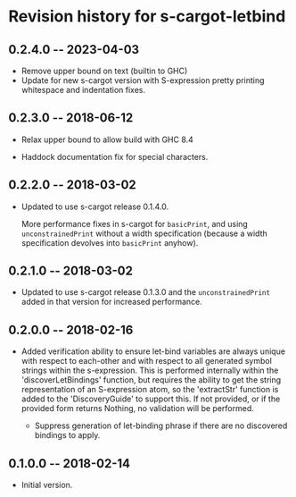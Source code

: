 # Revision history for s-cargot-letbind

## 0.2.4.0  -- 2023-04-03

  * Remove upper bound on text (builtin to GHC)
  * Update for new s-cargot version with S-expression pretty printing whitespace
    and indentation fixes.

## 0.2.3.0  -- 2018-06-12

  * Relax upper bound to allow build with GHC 8.4

  * Haddock documentation fix for special characters.

## 0.2.2.0  -- 2018-03-02

  * Updated to use s-cargot release 0.1.4.0.

	More performance fixes in s-cargot for `basicPrint`, and using
	`unconstrainedPrint` without a width specification (because a
	width specification devolves into `basicPrint` anyhow).

## 0.2.1.0  -- 2018-03-02

  * Updated to use s-cargot release 0.1.3.0 and the
	`unconstrainedPrint` added in that version for increased
	performance.

## 0.2.0.0  -- 2018-02-16

  * Added verification ability to ensure let-bind variables are
	always unique with respect to each-other and with respect to all
	generated symbol strings within the s-expression.  This is
	performed internally within the 'discoverLetBindings' function,
	but requires the ability to get the string representation of an
	S-expression atom, so the 'extractStr' function is added to the
	'DiscoveryGuide' to support this.  If not provided, or if the
	provided form returns Nothing, no validation will be performed.

    * Suppress generation of let-binding phrase if there are no
	  discovered bindings to apply.

## 0.1.0.0  -- 2018-02-14

  * Initial version.
